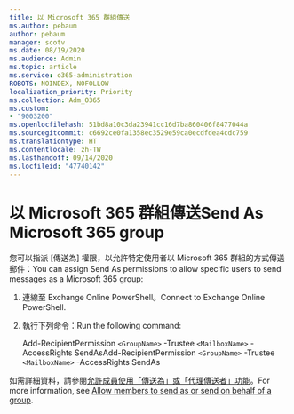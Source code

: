```yaml
---
title: 以 Microsoft 365 群組傳送
ms.author: pebaum
author: pebaum
manager: scotv
ms.date: 08/19/2020
ms.audience: Admin
ms.topic: article
ms.service: o365-administration
ROBOTS: NOINDEX, NOFOLLOW
localization_priority: Priority
ms.collection: Adm_O365
ms.custom:
- "9003200"
ms.openlocfilehash: 51bd8a10c3da23941cc16d7ba860406f8477044a
ms.sourcegitcommit: c6692ce0fa1358ec3529e59ca0ecdfdea4cdc759
ms.translationtype: HT
ms.contentlocale: zh-TW
ms.lasthandoff: 09/14/2020
ms.locfileid: "47740142"
---
```

# <a name="send-as-microsoft-365-group"></a><span data-ttu-id="98548-102">以 Microsoft 365 群組傳送</span><span class="sxs-lookup"><span data-stu-id="98548-102">Send As Microsoft 365 group</span></span>

<span data-ttu-id="98548-103">您可以指派 [傳送為] 權限，以允許特定使用者以 Microsoft 365 群組的方式傳送郵件：</span><span class="sxs-lookup"><span data-stu-id="98548-103">You can assign Send As permissions to allow specific users to send messages as a Microsoft 365 group:</span></span>  

1. <span data-ttu-id="98548-104">連線至 Exchange Online PowerShell。</span><span class="sxs-lookup"><span data-stu-id="98548-104">Connect to Exchange Online PowerShell.</span></span>  

2. <span data-ttu-id="98548-105">執行下列命令：</span><span class="sxs-lookup"><span data-stu-id="98548-105">Run the following command:</span></span>  

    <span data-ttu-id="98548-106">Add-RecipientPermission `<GroupName>` -Trustee `<MailboxName>` -AccessRights SendAs</span><span class="sxs-lookup"><span data-stu-id="98548-106">Add-RecipientPermission `<GroupName>` -Trustee `<MailboxName>` -AccessRights SendAs</span></span>

<span data-ttu-id="98548-107">如需詳細資料，請參閱[允許成員使用「傳送為」或「代理傳送者」功能](https://docs.microsoft.com/microsoft-365/admin/create-groups/allow-members-to-send-as-or-send-on-behalf-of-group?view=o365-worldwide)。</span><span class="sxs-lookup"><span data-stu-id="98548-107">For more information, see [Allow members to send as or send on behalf of a group](https://docs.microsoft.com/microsoft-365/admin/create-groups/allow-members-to-send-as-or-send-on-behalf-of-group?view=o365-worldwide).</span></span>